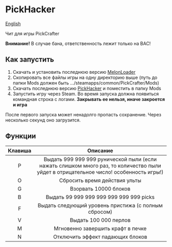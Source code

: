 # PickHacker

[English](README_EN.md)

Чит для игры PickCrafter

**Внимание!** В случае бана, ответственность лежит только на ВАС! 

## Как запустить
1. Скачать и установить последнюю версию [MelonLoader](https://github.com/LavaGang/MelonLoader/releases/latest)
2. Скопировать все файлы игры на одну директорию выше (путь до папки Mods должен быть .../steamapps/common/PickCrafter/Mods)
3. Скачать последнюю версию [PickHacker](https://github.com/NexSqaud/PickHacker/releases/latest) и поместить в папку Mods
4. Запустить игру через Steam. Во время запуска должна появиться командная строка с логами. **Закрывать ее нельзя, иначе закроется и игра**

После первого запуска может ненадолго пропасть сохранение. Через несколько секунд оно загрузится.

## Функции

|Клавиша|Описание|
|:---:|:---:|
|P|Выдать 999 999 999 рунической пыли (если нажать слишком много раз, то количество пыли уйдет в отрицательное число! особенность игры!)|
|O|Сбросить время действия ульты|
|G|Взорвать 10000 блоков|
|B|Выдать 99 999 999 999 999 999 999 picks||
|F|Выдать следующий уровень пристижа (с полным сбросом)|
|V|Выдать 100 000 перлов|
|M|Мгновенно завершить крафт в печке|
|N|Отключить эффект падающих блоков|
